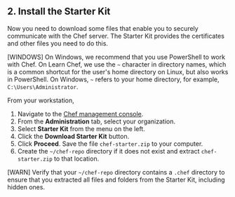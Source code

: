 ## 2. Install the Starter Kit

Now you need to download some files that enable you to securely communicate with the Chef server. The Starter Kit provides the certificates and other files you need to do this.

[WINDOWS] On Windows, we recommend that you use PowerShell to work with Chef. On Learn Chef, we use the <code class="file-path">~</code> character in directory names, which is a common shortcut for the user's home directory on Linux, but also works in PowerShell. On Windows, <code class="file-path">~</code> refers to your home directory, for example, <code class="file-path">C:\Users\Administrator</code>.

From your workstation,

1. Navigate to the [Chef management console](https://manage.chef.io/).
1. From the **Administration** tab, select your organization.
1. Select **Starter Kit** from the menu on the left.
1. Click the **Download Starter Kit** button.
1. Click **Proceed**. Save the file <code class="file-path">chef-starter.zip</code> to your computer.
1. Create the <code class="file-path">~/chef-repo</code> directory if it does not exist and extract <code class="file-path">chef-starter.zip</code> to that location.

[WARN] Verify that your <code class="file-path">~/chef-repo</code> directory contains a <code class="file-path">.chef</code> directory to ensure that you extracted all files and folders from the Starter Kit, including hidden ones.
